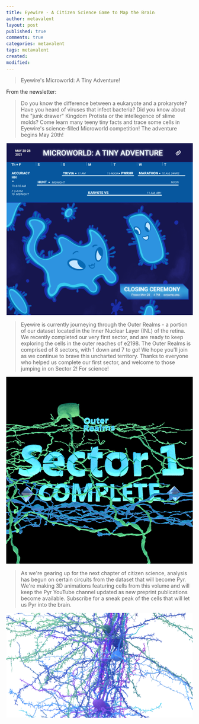 ```yaml
---
title: Eyewire - A Citizen Science Game to Map the Brain
author: metavalent
layout: post
published: true
comments: true
categories: metavalent
tags: metavalent
created: 
modified: 
---
```


> Eyewire's Microworld: A Tiny Adventure!

From the newsletter:

> Do you know the difference between a eukaryote and a prokaryote? Have you heard of viruses that infect bacteria? Did you know about the "junk drawer" Kingdom Protista or the intellegence of slime molds? Come learn many teeny tiny facts and trace some cells in Eyewire's science-filled Microworld competition! The adventure begins May 20th!

![Eyewire Microworld](/assets/images/microworld.png)

> Eyewire is currently journeying through the Outer Realms - a portion of our dataset located in the Inner Nuclear Layer (INL) of the retina. We recently completed our very first sector, and are ready to keep exploring the cells in the outer reaches of e2198. The Outer Realms is comprised of 8 sectors, with 1 down and 7 to go! We hope you'll join as we continue to brave this uncharted territory. Thanks to everyone who helped us complete our first sector, and welcome to those jumping in on Sector 2! For science!

![Eyewire Microworld](/assets/images/outer.realms.sector.one.png)

> As we're gearing up for the next chapter of citizen science, analysis has begun on certain circuits from the dataset that will become Pyr. We're making 3D animations featuring cells from this volume and will keep the Pyr YouTube channel updated as new preprint publications become available. Subscribe for a sneak peak of the cells that will let us Pyr into the brain.

![Eyewire Microworld](/assets/images/pyr.animations.png)